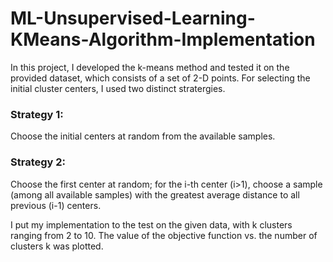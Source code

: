 # ML-Unsupervised-Learning-KMeans-Algorithm-Implementation

In this project, I developed the k-means method and tested it on the provided dataset, which consists of a set of 2-D points.
For selecting the initial cluster centers, I used two distinct stratergies.

### Strategy 1: 
Choose the initial centers at random from the available samples. 

### Strategy 2: 
Choose the first center at random; for the i-th center (i>1), choose a sample (among all available samples) with the greatest average distance to all previous (i-1) centers.

I put my implementation to the test on the given data, with k clusters ranging from 2 to 10.
The value of the objective function vs. the number of clusters k was plotted. 
